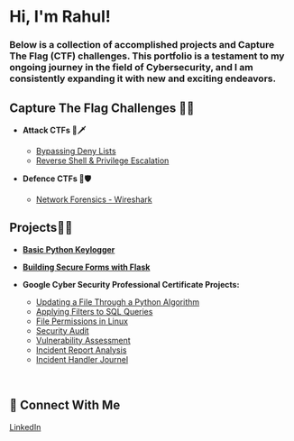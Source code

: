 <h1>Hi, I'm Rahul!</h1>
<h3>Below is a collection of accomplished projects and Capture The Flag (CTF) challenges. This portfolio is a testament to my ongoing journey in the field of Cybersecurity, and I am consistently expanding it with new and exciting endeavors.</h3>


<h2>Capture The Flag Challenges 🏴‍☠️</h2>

- <b>Attack CTFs 🔴🗡️</b>
  - [Bypassing Deny Lists](https://github.com/Rahul0902/bypassing-deny-lists/)
  - [Reverse Shell & Privilege Escalation](https://github.com/Rahul0902/reverse-shell-privilege-escalation)

- <b>Defence CTFs 🔵🛡</b>
  - [Network Forensics - Wireshark](https://github.com/Rahul0902/network-forensics-wireshark)
 
<h2>Projects🧑‍💻</h2>

- <a href='https://github.com/Rahul0902/python-keylogger'><b>Basic Python Keylogger</b></a>

- <a href='https://github.com/Rahul0902/secure-registration-form/'><b>Building Secure Forms with Flask</b></a>
  
- <b>Google Cyber Security Professional Certificate Projects:</b>
  - [Updating a File Through a Python Algorithm](https://github.com/Rahul0902/python-file-update/)
  - [Applying Filters to SQL Queries](https://github.com/Rahul0902/SQL-filter-queries)
  - [File Permissions in Linux](https://github.com/Rahul0902/linux-file-permissions/)
  - [Security Audit](https://github.com/Rahul0902/security-audit/)
  - [Vulnerability Assessment](https://github.com/Rahul0902/vulnerability-assessment/)
  - [Incident Report Analysis](https://github.com/Rahul0902/incident-report-analysis/)
  - [Incident Handler Journel](https://github.com/Rahul0902/incident-handler-journal)
  
<br>
<h2>🤳 Connect With Me</h2>
<a href="https://www.linkedin.com/in/-rahul-singh/">LinkedIn</a>
